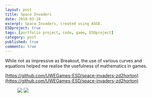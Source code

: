 ```yaml
---
layout: post
title: Space Invaders
date: 2018-03-10
excerpt: Space Invaders, created using ASGE.
ESDproject: true
tags: [portfolio project, code, game, ESDproject]
category: post
published: true
comments: true
---
```

While not as impressive as Breakout, the use of various curves and equations helped
me realise the usefulness of mathematics in games.


[https://github.com/UWEGames-ESD/space-invaders-zd2horton](https://github.com/UWEGames-ESD/space-invaders-zd2horton)
<figure>
<a href="https://i.imgur.com/FzEQp1n.jpg"><img src="https://i.imgur.com/FzEQp1n.jpg"></a>
<a href="https://i.imgur.com/m1aI1JN.jpg"><img src="https://i.imgur.com/m1aI1JN.jpg"></a>
</figure>